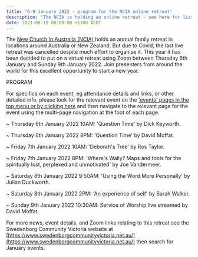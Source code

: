 ```yaml
---
title: "6-9 January 2022 - program for the NCIA online retreat"
description: "The NCIA is holding an online retreat - see here for list of events"
date: 2021-08-19 00:00:00 +1100 AEDT
---
```


The [New Church In Australia (NCIA)](http://newchurch.net.au/) holds an annual family retreat in locations around Australia or New Zealand. But due to Covid, the last live retreat was cancelled despite much effort to organise it. This year it has been decided to put on a virtual retreat using Zoom between Thursday 6th January and Sunday 9th January 2022. Join presenters from around the world for this excellent opportunity to start a new year.

PROGRAM

For specifics on each event, eg attendance details and links, or other detailed info, please look for the relevant event on the ['events' pages in the top menu or by clicking here](https://swedenborg.com.au/events/) and then navigate to the relevant page for the event using the multi-page navigation at the foot of each page.

~ Thursday 6th January 2022 10AM: 'Question Time' by Dick Keyworth.

~ Thursday 6th January 2022 8PM: 'Question Time' by David Moffat.

~ Friday 7th January 2022 10AM: 'Deborah's Tree' by Ros Taylor.

~ Friday 7th January 2022 8PM: 'Where's Wally? Maps and tools for the spiritually lost, perplexed and unmotivated' by Joe Vandermeer.

~ Saturday 8th January 2022 9:50AM: 'Using the Word More Personally' by Julian Duckworth.

~ Saturday 8th January 2022 2PM: 'An experience of self' by Sarah Walker.

~ Sunday 9th January 2022 10:30AM: Service of Worship live streamed by David Moffat.

For more news, event details, and Zoom links relating to this retreat see the Swedenborg Community Victoria website at [https://www.swedenborgcommunityvictoria.net.au/](https://www.swedenborgcommunityvictoria.net.au/) then search for January events.
